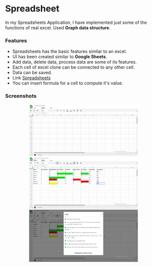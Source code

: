# Spreadsheet 

<p>In my Spreadsheets Application, I have implemented just some of the functions of real excel. Used <b>Graph data structure</b>.</p>


<h3>Features</h3>
 <ul>
  <li>Spreadsheets has the basic features similar to an excel.</li>
  <li>UI has been created similar to <b>Google Sheets</b>.</li>
  <li>Add data, delete data, process data are some of its features.</li>
  <li>Each cell of excel clone can be connected to any other cell.</li>
  <li>Data can be saved.</li>
  <li>Link <a href="https://kundan-6646.github.io/Spreadsheets/">Spreadsheets</a></li>
  <li>You can insert formula for a cell to compute it's value.</li>
 </ul>
 
 
 
 <h3>Screenshots</h3>
 <p align="center">
  <img src="/images/s1.png" width="350" title="Excel DashBoard" alt="s1">
  <img src="/images/s2.png" width="350" title="Some Sample Data In Cells" alt="s2">
   <img src="/images/s3.png" width="350" title="How To Use It's Features" alt="s3">
 </p>
